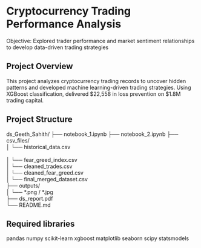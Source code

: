 # Cryptocurrency Trading Performance Analysis

Objective: Explored trader performance and market sentiment relationships to develop data-driven trading strategies

## Project Overview

This project analyzes cryptocurrency trading records to uncover hidden patterns and developed machine learning-driven trading strategies. Using XGBoost classification, delivered $22,558 in loss prevention on $1.8M trading capital.

## Project Structure
ds_Geeth_Sahith/ 
├── notebook_1.ipynb
├── notebook_2.ipynb
├── csv_files/                     
│   └── historical_data.csv <br>    
│   └── fear_greed_index.csv <br>
│   └── cleaned_trades.csv <br>
│   └── cleaned_fear_greed.csv <br>
│   └── final_merged_dataset.csv <br>
├── outputs/                       
│   └── *.png / *.jpg              
├── ds_report.pdf                  
└── README.md   

## Required libraries
pandas 
numpy 
scikit-learn 
xgboost 
matplotlib 
seaborn 
scipy
statsmodels

